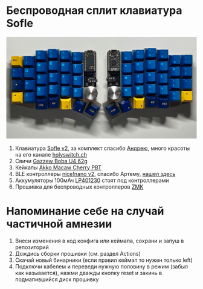 # Беспроводная сплит клавиатура Sofle
![Sofle](https://github.com/vsurkov/zmk-config/blob/master/images/vSofle.jpg)

1. Клавиатура [Sofle v2](https://github.com/josefadamcik/SofleKeyboard), за комплект спасибо [Андрею](https://t.me/AgiosAndreas), много красоты на его канале [holyswitch.ch](https://t.me/holyswitch)
2. Свичи [Gazzew Boba U4 62g](https://de.aliexpress.com/wholesale?catId=0&initiative_id=SB_20220123094253&SearchText=Boba+U4)
3. Кейкапы [Akko Macaw Cherry PBT](https://de.aliexpress.com/wholesale?catId=0&initiative_id=SB_20220123094402&SearchText=Akko+Macaw+Cherry+PBT)
4. BLE контроллеры [nice!nano v2](https://nicekeyboards.com/nice-nano/), спасибо Артему, [нашел здесь](https://www.reddit.com/r/ru_mechmarket/comments/rsu41y/продажамосквадоставка_nicenano_v2_bioi_g60ble/?utm_medium=android_app&utm_source=share)
5. Аккумуляторы 100мАч [LP401230](https://www.chipdip.ru/product/robiton-lp401230-3.7) стоят под контроллерами
6. Прошивка для беспроводных контроллеров [ZMK](https://zmk.dev)

# Напоминание себе на случай частичной амнезии
1. Внеси изменения в код конфига или кеймапа, сохрани и запуш в репозиторий
2. Дождись сборки прошивки (см. раздел Actions)
3. Скачай новый бинарники (если правил кеймап то нужен только left)
4. Подключи кабелем и переведи нужную половину в режим (забыл как называется), нажми дважды кнопку reset и закинь в подмапившийся диск прошивку
